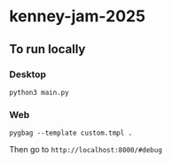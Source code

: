 # kenney-jam-2025

## To run locally
### Desktop
```
python3 main.py
```

### Web
```
pygbag --template custom.tmpl .
```
Then go to `http://localhost:8000/#debug`
